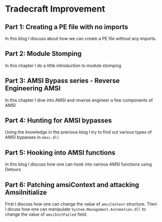 # Tradecraft Improvement

## Part 1: Creating a PE file with no imports

In this blog I discuss about how we can create a PE file without any imports.

## Part 2: Module Stomping

In this chapter I do a little introduction to module stomping

## Part 3: AMSI Bypass series - Reverse Engineering AMSI

In this chapter I dive into AMSI and reverse engineer a few components of AMSI

## Part 4: Hunting for AMSI bypasses

Using the knowledge in the previous blog I try to find out various types of AMSI bypasses in `amsi.dll`

## Part 5: Hooking into AMSI functions

In this blog I discuss how one can hook into various AMSI functions using Detours

## Part 6: Patching amsiContext and attacking AmsiInitialize

First I discuss how one can change the value of `amsiContext` structure. Then I dicuss how one can manipulate `System.Management.Automation.dll` to change the value of `amsiInitFailed` field.
